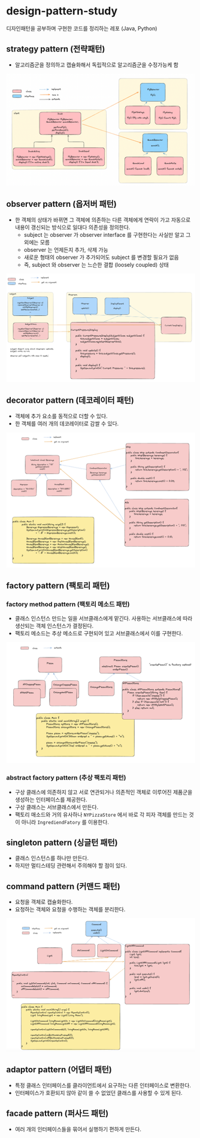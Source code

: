 # design-pattern-study
디자인패턴을 공부하며 구현한 코드를 정리하는 레포 (Java, Python)

## strategy pattern (전략패턴)
- 알고리즘군을 정의하고 캡슐화해서 독립적으로 알고리즘군을 수정가능케 함

![img](./01_strategy_pattern.png)

## observer pattern (옵저버 패턴)
- 한 객체의 상태가 바뀌면 그 객체에 의존하는 다른 객체에게 연락이 가고 자동으로 내용이 갱신되는 방식으로 일대다 의존성을 정의한다.
  - subject 는 observer 가 observer interface 를 구현한다는 사실만 알고 그 외에는 모름
  - observer 는 언제든지 추가, 삭제 가능
  - 새로운 형태의 observer 가 추가되어도 subject 를 변경할 필요가 없음
  - 즉, subject 와 observer 는 느슨한 결합 (loosely coupled) 상태

![img](./02_observer_pattern.png)

## decorator pattern (데코레이터 패턴)
- 객체에 추가 요소를 동적으로 더할 수 있다.
- 한 객체를 여러 개의 데코레이터로 감쌀 수 있다.

![img](./03_decorator_pattern.png)

## factory pattern (팩토리 패턴)
### factory method pattern (팩토리 메소드 패턴)
- 클래스 인스턴스 만드는 일을 서브클래스에게 맡긴다. 사용하는 서브클래스에 따라 생산되는 객체 인스턴스가 결정된다.
- 팩토리 메소드는 추상 메소드로 구현되어 있고 서브클래스에서 이를 구현한다.

![img](./04_factory_pattern_1.png)

### abstract factory pattern (추상 팩토리 패턴)
- 구상 클래스에 의존하지 않고 서로 연관되거나 의존적인 객체로 이루어진 제품군을 생성하는 인터페이스를 제공한다.
- 구상 클래스는 서브클래스에서 만든다.
- 팩토리 매소드와 거의 유사하나 `NYPizzaStore` 에서 바로 각 피자 객체를 만드는 것이 아니라 `IngrediendFatory` 를 이용한다.

## singleton pattern (싱글턴 패턴)
- 클래스 인스턴스를 하나만 만든다.
- 하지만 멀티스테딩 관련해서 주의해야 할 점이 있다.

## command pattern (커맨드 패턴)
- 요청을 객체로 캡슐화한다.
- 요청하는 객체와 요청을 수행하는 객체를 분리한다.

![img](./06_command_pattern.png)

## adaptor pattern (어댑터 패턴)
- 특정 클래스 인터페이스를 클라이언트에서 요구하는 다른 인터페이스로 변환한다.
- 인터페이스가 호환되지 않아 같이 쓸 수 없었던 클래스를 사용할 수 있게 된다.

## facade pattern (퍼사드 패턴)
- 여러 개의 인터페이스들을 묶어서 실행하기 편하게 만든다.
